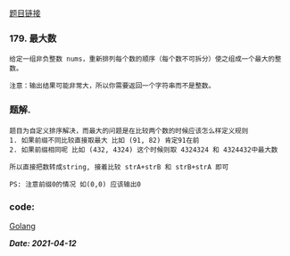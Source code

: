 [题目链接](https://leetcode-cn.com/problems/largest-number/)
    
### 179. 最大数
    给定一组非负整数 nums，重新排列每个数的顺序（每个数不可拆分）使之组成一个最大的整数。
    
    注意：输出结果可能非常大，所以你需要返回一个字符串而不是整数。

### 题解.
    题目为自定义排序解决，而最大的问题是在比较两个数的时候应该怎么样定义规则
    1. 如果前缀不同比较直接取最大 比如 (91, 82) 肯定91在前
    2. 如果前缀相同呢 比如 (432, 4324) 这个时候则取 4324324 和 4324432中最大数
    
    所以直接把数转成string, 接着比较 strA+strB 和 strB+strA 即可
    
    PS: 注意前缀0的情况 如(0,0) 应该输出0

### code:
[Golang](https://github.com/Archangel59/LeetCode/blob/main/179/179.go)  

***Date: 2021-04-12***